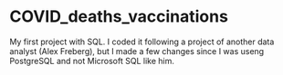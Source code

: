 # COVID_deaths_vaccinations
My first project with SQL. 
I coded it following a project of another data analyst (Alex Freberg),
but I made a few changes since I was useng PostgreSQL and not Microsoft SQL like him.
